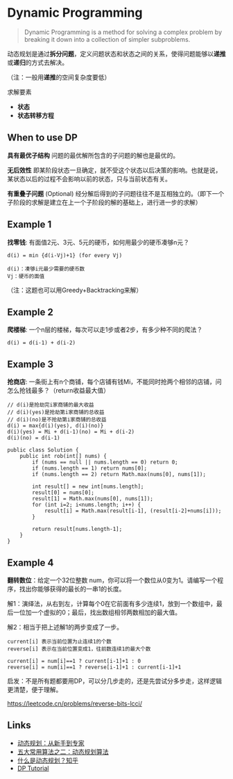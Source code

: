 # Dynamic Programming

> Dynamic Programming is a method for solving a complex problem by breaking it down into a collection of simpler subproblems.

动态规划是通过**拆分问题**，定义问题状态和状态之间的关系，使得问题能够以**递推**或**递归**的方式去解决。

（注：一般用**递推**的空间复杂度要低）

求解要素
- **状态**
- **状态转移方程**

## When to use DP

**具有最优子结构**
问题的最优解所包含的子问题的解也是最优的。

**无后效性**
即某阶段状态一旦确定，就不受这个状态以后决策的影响。也就是说，某状态以后的过程不会影响以前的状态，只与当前状态有关。

**有重叠子问题** (Optional)
经分解后得到的子问题往往不是互相独立的。（即下一个子阶段的求解是建立在上一个子阶段的解的基础上，进行进一步的求解）

## Example 1

**找零钱**: 有面值2元、3元、5元的硬币，如何用最少的硬币凑够n元？

```
d(i) = min {d(i-Vj)+1} (for every Vj)

d(i)：凑够i元最少需要的硬币数
Vj：硬币的面值
```
（注：这题也可以用Greedy+Backtracking来解）

## Example 2

**爬楼梯**: 一个n层的楼梯，每次可以走1步或者2步，有多少种不同的爬法？

```
d(i) = d(i-1) + d(i-2)
```

## Example 3

**抢商店**: 一条街上有n个商铺，每个店铺有钱Mi，不能同时抢两个相邻的店铺，问怎么抢钱最多？（return收益最大值）

```
// d(i)是抢劫完i家商铺的最大收益
// d(i)(yes)是抢劫第i家商铺的总收益
// d(i)(no)是不抢劫第i家商铺的总收益
d(i) = max{d(i)(yes), d(i)(no)}
d(i)(yes) = Mi + d(i-1)(no) = Mi + d(i-2)
d(i)(no) = d(i-1)
```

```
public class Solution {
    public int rob(int[] nums) {
        if (nums == null || nums.length == 0) return 0;
        if (nums.length == 1) return nums[0];
        if (nums.length == 2) return Math.max(nums[0], nums[1]);
        
        int result[] = new int[nums.length];
        result[0] = nums[0];
        result[1] = Math.max(nums[0], nums[1]);
        for (int i=2; i<nums.length; i++) {
            result[i] = Math.max(result[i-1], (result[i-2]+nums[i]));
        }
        
        return result[nums.length-1];
    }
}
```

## Example 4

**翻转数位**：给定一个32位整数 num，你可以将一个数位从0变为1。请编写一个程序，找出你能够获得的最长的一串1的长度。

解1：演绎法，从右到左，计算每个0在它前面有多少连续1，放到一个数组中，最后一位加一个虚拟的0；最后，找出数组相邻两数相加的最大值。

解2：相当于把上述解1的两步变成了一步。

~~~
current[i] 表示当前位置为止连续1的个数
reverse[i] 表示在当前位置变成1，往前数连续1的最大个数

current[i] = num[i]==1 ? current[i-1]+1 : 0
reverse[i] = num[i]==1 ? reverse[i-1]+1 : current[i-1]+1
~~~

启发：不是所有题都要用DP，可以分几步走的，还是先尝试分多步走，这样逻辑更清楚，便于理解。

https://leetcode.cn/problems/reverse-bits-lcci/

## Links
- [动态规划：从新手到专家](http://www.hawstein.com/posts/dp-novice-to-advanced.html)
- [五大常用算法之二：动态规划算法](http://www.cnblogs.com/steven_oyj/archive/2010/05/22/1741374.html)
- [什么是动态规划？知乎](http://www.zhihu.com/question/23995189)
- [DP Tutorial](http://www.codechef.com/wiki/tutorial-dynamic-programming)
